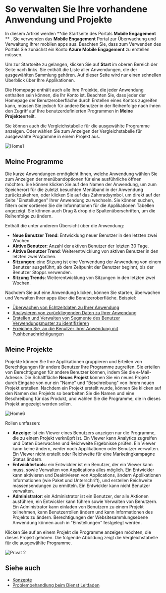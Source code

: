<properties
   pageTitle="Azure mobilen Engagement User Interface - Start"
   description="Informationen Sie zum Verwalten Ihrer vorhandenen Anwendung und Projekte mit Azure Mobile Engagement"
   services="mobile-engagement"
   documentationCenter=""
   authors="piyushjo"
   manager="dwrede"
   editor=""/>

<tags
   ms.service="mobile-engagement"
   ms.devlang="na"
   ms.topic="article"
   ms.tgt_pltfrm="mobile-multiple"
   ms.workload="mobile"
   ms.date="08/19/2016"
   ms.author="piyushjo"/>

# <a name="how-to-manage-your-existing-application-and-projects"></a>So verwalten Sie Ihre vorhandene Anwendung und Projekte


In diesem Artikel werden **die Startseite des Portals **Mobile Engagement** ** . Sie verwenden das **Mobile Engagement** Portal zur Überwachung und Verwaltung Ihrer mobilen apps aus. Beachten Sie, dass zum Verwenden des Portals Sie zunächst ein Konto **Azure Mobile Engagement** zu erstellen müssen. 

Um zur Startseite zu gelangen, klicken Sie auf **Start** im oberen Bereich der Seite nach links. Sie enthält die Liste aller Anwendungen, die der ausgewählten Sammlung gehören. Auf dieser Seite wird nur einen schnellen Überblick über Ihre Applikationen.

Die Homepage enthält auch alle Ihre Projekte, die jeder Anwendung enthalten sein können, die Ihr Konto ist. Beachten Sie, dass jeder der Homepage der Benutzeroberfläche durch Erstellen eines Kontos zugreifen kann, müssen Sie jedoch für andere Benutzer in der Reihenfolge nach ihnen den Zugriff auf Ihre benutzerdefinierten Programmen in **Meine Projekte**erteilt.

Sie können auch die Vergleichstabelle für die ausgewählte Programme anzeigen. Oder wählen Sie zum Anzeigen der Vergleichstabelle für ausgewählte Programme in einem Projekt aus.

![Home1][0]


## <a name="my-applications"></a>Meine Programme

Die kurze Anwendungen ermöglicht Ihnen, welche Anwendung wählen Sie zum Anzeigen der menübandoptionen für eine ausführliche öffnen möchten. Sie können klicken Sie auf den Namen der Anwendung, um zum Speicherort für die zuletzt besuchten Menüband in der Anwendung zurückzukehren, oder klicken Sie auf das Zahnradsymbol, um direkt auf der Seite "Einstellungen" Ihrer Anwendung zu wechseln. Sie können suchen, filtern oder sortieren Sie die Informationen für die Applikationen Tabellen angezeigt. Sie können auch Drag & drop die Spaltenüberschriften, um die Reihenfolge zu ändern.

Enthält die unter anderem Übersicht über die Anwendung:

- **Neue Benutzer Trend**: Entwicklung neuer Benutzer in den letzten zwei Wochen.
- **Aktive Benutzer**: Anzahl der aktiven Benutzer der letzten 30 Tage.
- **Aktive Benutzer Trend**: Weiterentwicklung von aktiven Benutzer in den letzten zwei Wochen.
- **Sitzungen**: eine Sitzung ist eine Verwendung der Anwendung von einem Benutzer ausgeführt, ab dem Zeitpunkt der Benutzer beginnt, bis der Benutzer Stopps verwenden.
- **Sitzung Trends**: Weiterentwicklung von Sitzungen in den letzten zwei Wochen.

Nachdem Sie auf eine Anwendung klicken, können Sie starten, überwachen und Verwalten Ihrer apps über die Benutzeroberfläche. Beispiel:    

- [Überwachen von Echtzeitdaten zu Ihrer Anwendung](mobile-engagement-user-interface-monitor.md)
- [Analysieren von zurückliegenden Daten zu Ihrer Anwendung](mobile-engagement-user-interface-analytics.md)
- [Erstellen und Verwalten von Segmente des Benutzer Verwendungsmuster zu identifizieren](mobile-engagement-user-interface-segments.md)
- [Erreichen Sie, an die Benutzer Ihrer Anwendung mit Pushbenachrichtigungen](mobile-engagement-user-interface-reach.md)

## <a name="my-projects"></a>Meine Projekte

Projekte können Sie Ihre Applikationen gruppieren und Erteilen von Berechtigungen für andere Benutzer Ihre Programme zugreifen. Sie erteilen von Berechtigungen für andere Benutzer können, indem Sie die e-Mail-Adresse. Die Schaltfläche **Neues Projekt** können Sie ein neues Projekt durch Eingabe von nur ein "Name" und "Beschreibung" von Ihrem neuen Projekt erstellen. Nachdem ein Projekt erstellt wurde, können Sie klicken auf den Namen des Projekts so bearbeiten Sie die Namen und eine Beschreibung für das Produkt, und wählen Sie die Programme, die in dieses Projekt angezeigt werden sollen.


![Home6][60]

Rollen umfassen:

- **Anzeige**: ist ein Viewer eines Benutzers anzeigen nur die Programme, die zu einem Projekt verknüpft ist. Ein Viewer kann Analytics zugreifen und Daten überwachen und Reichweite Ergebnisse prüfen. Ein Viewer kann keine ändern, weder noch Applikationen oder Benutzer verwalten. Ein Viewer nicht erstellt oder Reichweite für eine Marketingkampagne Status ändern.
- **Entwicklertools**: ein Entwickler ist ein Benutzer, der ein Viewer kann muss, sowie Verwalten von Applications alles möglich. Ein Entwickler kann aktivieren und Deaktivieren von Applications, ändern Applikationen Informationen (wie Paket und Unterschrift), und erstellen Reichweite massensendungen zu ermitteln. Ein Entwickler kann nicht Benutzer verwalten.
- **Administrator**: ein Administrator ist ein Benutzer, der alle Aktionen ausführen, ein Entwickler kann führen sowie Verwalten von Benutzern. Ein Administrator kann einladen von Benutzern zu einem Projekt teilnehmen, kann Benutzerrollen ändern und kann Informationen des Projekts zu ändern. Berechtigungen der Websitesammlungsebene Anwendung können auch in "Einstellungen" festgelegt werden.


Klicken Sie auf an einem Projekt die Programme anzeigen möchten, die dieses Projekt gehören. Die folgende Abbildung zeigt die Vergleichstabelle für die ausgewählte Programme.

![Privat 2][3]


## <a name="see-also"></a>Siehe auch

- [Konzepte][Link 6]
- [Problembehandlung beim Dienst Leitfaden][Link 24]

<!--Image references-->
[0]: ./media/mobile-engagement-user-interface-home/home0.png
[1]: ./media/mobile-engagement-user-interface-navigation/navigation1.png
[2]: ./media/mobile-engagement-user-interface-home/home1.png
[3]: ./media/mobile-engagement-user-interface-home/home2.png
[4]: ./media/mobile-engagement-user-interface-home/home3.png
[5]: ./media/mobile-engagement-user-interface-home/home4.png
[6]: ./media/mobile-engagement-user-interface-home/home5.png
[60]: ./media/mobile-engagement-user-interface-home/home6.png
[7]: ./media/mobile-engagement-user-interface-my-account/myaccount1.png
[8]: ./media/mobile-engagement-user-interface-my-account/myaccount2.png
[9]: ./media/mobile-engagement-user-interface-my-account/myaccount3.png
[10]: ./media/mobile-engagement-user-interface-analytics/analytics1.png
[11]: ./media/mobile-engagement-user-interface-analytics/analytics2.png
[12]: ./media/mobile-engagement-user-interface-analytics/analytics3.png
[13]: ./media/mobile-engagement-user-interface-analytics/analytics4.png
[14]: ./media/mobile-engagement-user-interface-monitor/monitor1.png
[15]: ./media/mobile-engagement-user-interface-monitor/monitor2.png
[16]: ./media/mobile-engagement-user-interface-monitor/monitor3.png
[17]: ./media/mobile-engagement-user-interface-monitor/monitor4.png
[18]: ./media/mobile-engagement-user-interface-reach/reach1.png
[19]: ./media/mobile-engagement-user-interface-reach/reach2.png
[20]: ./media/mobile-engagement-user-interface-reach-campaign/Reach-Campaign1.png
[21]: ./media/mobile-engagement-user-interface-reach-campaign/Reach-Campaign2.png
[22]: ./media/mobile-engagement-user-interface-reach-campaign/Reach-Campaign3.png
[23]: ./media/mobile-engagement-user-interface-reach-campaign/Reach-Campaign4.png
[24]: ./media/mobile-engagement-user-interface-reach-campaign/Reach-Campaign5.png
[25]: ./media/mobile-engagement-user-interface-reach-campaign/Reach-Campaign6.png
[26]: ./media/mobile-engagement-user-interface-reach-campaign/Reach-Campaign7.png
[27]: ./media/mobile-engagement-user-interface-reach-campaign/Reach-Campaign8.png
[28]: ./media/mobile-engagement-user-interface-reach-campaign/Reach-Campaign9.png
[29]: ./media/mobile-engagement-user-interface-reach-criterion/Reach-Criterion1.png
[30]: ./media/mobile-engagement-user-interface-reach-content/Reach-Content1.png
[31]: ./media/mobile-engagement-user-interface-reach-content/Reach-Content2.png
[32]: ./media/mobile-engagement-user-interface-reach-content/Reach-Content3.png
[33]: ./media/mobile-engagement-user-interface-reach-content/Reach-Content4.png
[34]: ./media/mobile-engagement-user-interface-dashboard/dashboard1.png
[35]: ./media/mobile-engagement-user-interface-segments/segments1.png
[36]: ./media/mobile-engagement-user-interface-segments/segments2.png
[37]: ./media/mobile-engagement-user-interface-segments/segments3.png
[38]: ./media/mobile-engagement-user-interface-segments/segments4.png
[39]: ./media/mobile-engagement-user-interface-segments/segments5.png
[40]: ./media/mobile-engagement-user-interface-segments/segments6.png
[41]: ./media/mobile-engagement-user-interface-segments/segments7.png
[42]: ./media/mobile-engagement-user-interface-segments/segments8.png
[43]: ./media/mobile-engagement-user-interface-segments/segments9.png
[44]: ./media/mobile-engagement-user-interface-segments/segments10.png
[45]: ./media/mobile-engagement-user-interface-segments/segments11.png
[46]: ./media/mobile-engagement-user-interface-settings/settings1.png
[47]: ./media/mobile-engagement-user-interface-settings/settings2.png
[48]: ./media/mobile-engagement-user-interface-settings/settings3.png
[49]: ./media/mobile-engagement-user-interface-settings/settings4.png
[50]: ./media/mobile-engagement-user-interface-settings/settings5.png
[51]: ./media/mobile-engagement-user-interface-settings/settings6.png
[52]: ./media/mobile-engagement-user-interface-settings/settings7.png
[53]: ./media/mobile-engagement-user-interface-settings/settings8.png
[54]: ./media/mobile-engagement-user-interface-settings/settings9.png
[55]: ./media/mobile-engagement-user-interface-settings/settings10.png
[56]: ./media/mobile-engagement-user-interface-settings/settings11.png
[57]: ./media/mobile-engagement-user-interface-settings/settings12.png
[58]: ./media/mobile-engagement-user-interface-settings/settings13.png

<!--Link references-->
[Link 1]: mobile-engagement-user-interface.md
[Link 2]: mobile-engagement-troubleshooting-guide.md
[Link 3]: mobile-engagement-how-tos.md
[Link 4]: http://go.microsoft.com/fwlink/?LinkID=525553
[Link 5]: http://go.microsoft.com/fwlink/?LinkID=525554
[Link 6]: http://go.microsoft.com/fwlink/?LinkId=525555
[Link 7]: https://account.windowsazure.com/PreviewFeatures
[Link 8]: https://social.msdn.microsoft.com/Forums/azure/home?forum=azuremobileengagement
[Link 9]: http://azure.microsoft.com/services/mobile-engagement/
[Link 10]: http://azure.microsoft.com/documentation/services/mobile-engagement/
[Link 11]: http://azure.microsoft.com/pricing/details/mobile-engagement/
[Link 12]: mobile-engagement-user-interface-navigation.md
[Link 13]: mobile-engagement-user-interface-home.md
[Link 14]: mobile-engagement-user-interface-my-account.md
[Link 15]: mobile-engagement-user-interface-analytics.md
[Link 16]: mobile-engagement-user-interface-monitor.md
[Link 17]: mobile-engagement-user-interface-reach.md
[Link 18]: mobile-engagement-user-interface-segments.md
[Link 19]: mobile-engagement-user-interface-dashboard.md
[Link 20]: mobile-engagement-user-interface-settings.md
[Link 21]: mobile-engagement-troubleshooting-guide-analytics.md
[Link 22]: mobile-engagement-troubleshooting-guide-apis.md
[Link 23]: mobile-engagement-troubleshooting-guide-push-reach.md
[Link 24]: mobile-engagement-troubleshooting-guide-service.md
[Link 25]: mobile-engagement-troubleshooting-guide-sdk.md
[Link 26]: mobile-engagement-troubleshooting-guide-sr-info.md
[Link 27]: ../mobile-engagement-how-tos-first-push.md
[Link 28]: ../mobile-engagement-how-tos-test-campaign.md
[Link 29]: ../mobile-engagement-how-tos-personalize-push.md
[Link 30]: ../mobile-engagement-how-tos-differentiate-push.md
[Link 31]: ../mobile-engagement-how-tos-schedule-campaign.md
[Link 32]: ../mobile-engagement-how-tos-text-view.md
[Link 33]: ../mobile-engagement-how-tos-web-view.md
